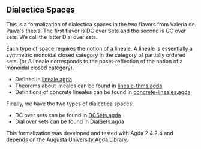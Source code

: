 Dialectica Spaces
-----------------

This is a formalization of dialectica spaces in the two flavors from
Valeria de Paiva's thesis.  The first flavor is DC over Sets and the
second is GC over sets.  We call the latter Dial over sets.

Each type of space requires the notion of a lineale. A lineale is
essentially a symmetric monoidal closed category in the category of
partially ordered sets. (or A lineale corresponds to the
poset-reflection of the notion of a monoidal closed category).

- Defined in [lineale.agda](lineale.agda)
- Theorems about lineales can be found in [lineale-thms.agda](lineale-thms.agda)
- Definitions of concrete lineales can be found in [concrete-lineales.agda](concrete-lineales.agda)

Finally, we have the two types of dialectica spaces:

- DC over sets can be found in [DCSets.agda](DCSets.agda)
- Dial over sets can be found in [DialSets.agda](DialSets.agda)

This formalization was developed and tested with Agda 2.4.2.4 and
depends on the [Augusta University Agda
Library](https://github.com/heades/AUGL).